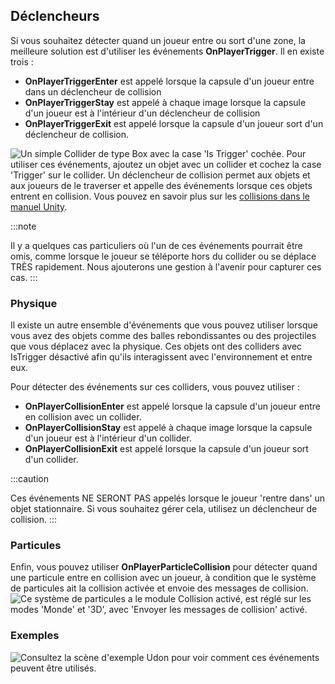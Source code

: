 
## Déclencheurs

Si vous souhaitez détecter quand un joueur entre ou sort d'une zone, la meilleure solution est d'utiliser les événements **OnPlayerTrigger**. Il en existe trois :

- **OnPlayerTriggerEnter** est appelé lorsque la capsule d'un joueur entre dans un déclencheur de collision
- **OnPlayerTriggerStay** est appelé à chaque image lorsque la capsule d'un joueur est à l'intérieur d'un déclencheur de collision
- **OnPlayerTriggerExit** est appelé lorsque la capsule d'un joueur sort d'un déclencheur de collision.

![Un simple Collider de type Box avec la case 'Is Trigger' cochée.](/img/worlds/player-collisions-6d9aaf6-trigger-collider.png)
Pour utiliser ces événements, ajoutez un objet avec un collider et cochez la case 'Trigger' sur le collider. Un déclencheur de collision permet aux objets et aux joueurs de le traverser et appelle des événements lorsque ces objets entrent en collision. Vous pouvez en savoir plus sur les [collisions dans le manuel Unity](https://docs.unity3d.com/2019.4/Documentation/Manual/CollidersOverview.html).

:::note

Il y a quelques cas particuliers où l'un de ces événements pourrait être omis, comme lorsque le joueur se téléporte hors du collider ou se déplace TRÈS rapidement. Nous ajouterons une gestion à l'avenir pour capturer ces cas.
:::

### Physique
Il existe un autre ensemble d'événements que vous pouvez utiliser lorsque vous avez des objets comme des balles rebondissantes ou des projectiles que vous déplacez avec la physique. Ces objets ont des colliders avec IsTrigger désactivé afin qu'ils interagissent avec l'environnement et entre eux.

Pour détecter des événements sur ces colliders, vous pouvez utiliser :
- **OnPlayerCollisionEnter** est appelé lorsque la capsule d'un joueur entre en collision avec un collider.
- **OnPlayerCollisionStay** est appelé à chaque image lorsque la capsule d'un joueur est à l'intérieur d'un collider.
- **OnPlayerCollisionExit** est appelé lorsque la capsule d'un joueur sort d'un collider.

:::caution

Ces événements NE SERONT PAS appelés lorsque le joueur 'rentre dans' un objet stationnaire. Si vous souhaitez gérer cela, utilisez un déclencheur de collision.
:::

### Particules
Enfin, vous pouvez utiliser **OnPlayerParticleCollision** pour détecter quand une particule entre en collision avec un joueur, à condition que le système de particules ait la collision activée et envoie des messages de collision.
![Ce système de particules a le module Collision activé, est réglé sur les modes 'Monde' et '3D', avec 'Envoyer les messages de collision' activé.](/img/worlds/player-collisions-40d1f44-particle-collisions.png)

### Exemples
![Consultez la scène d'exemple Udon pour voir comment ces événements peuvent être utilisés.](/img/worlds/player-collisions-f98c33a-udonexamplescene-collisions.png)